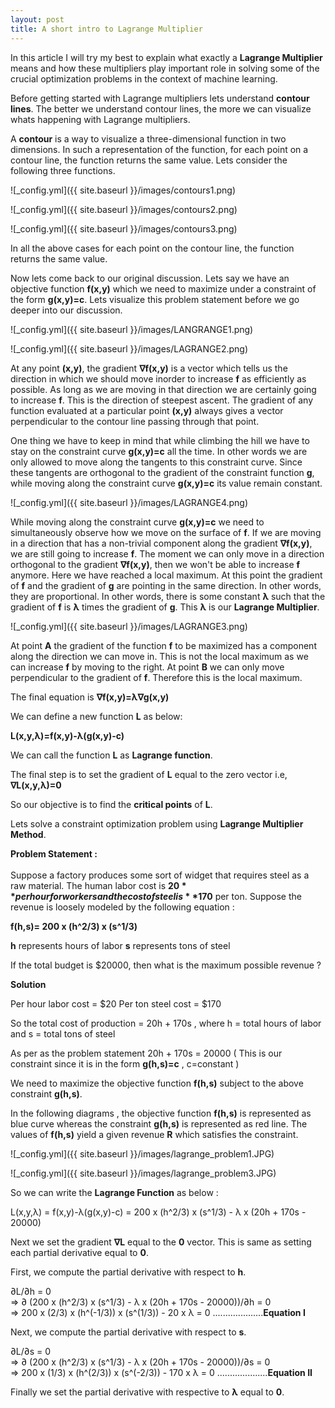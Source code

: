 ```yaml
---
layout: post
title: A short intro to Lagrange Multiplier 
---
```

In this article I will try my best to explain what exactly a **Lagrange Multiplier** means and how these multipliers play important role in solving some of the crucial optimization problems in the context of machine learning.

Before getting started with Lagrange multipliers lets understand **contour lines**. The better we understand contour lines, the more we can visualize whats happening with Lagrange multipliers.

A **contour** is a way to visualize a three-dimensional function in two dimensions. In such a representation of the function, for each point on a contour line, the function returns the same value. Lets consider the following three functions.

![_config.yml]({{ site.baseurl }}/images/contours1.png)

![_config.yml]({{ site.baseurl }}/images/contours2.png)

![_config.yml]({{ site.baseurl }}/images/contours3.png)

In all the above cases for each point on the contour line, the function returns the same value.

Now lets come back to our original discussion. Lets say we have an objective function **f(x,y)** which we need to maximize under a constraint of the form **g(x,y)=c**. Lets visualize this problem statement before we go deeper into our discussion. 


![_config.yml]({{ site.baseurl }}/images/LANGRANGE1.png)

![_config.yml]({{ site.baseurl }}/images/LAGRANGE2.png)

At any point **(x,y)**, the gradient **∇f(x,y)** is a vector which tells us the direction in which we should move inorder to increase **f** as efficiently as possible. As long as we are moving in that direction we are certainly going to increase **f**. This is the direction of steepest ascent. The gradient of any function evaluated at a particular point **(x,y)** always gives a vector perpendicular to the contour line passing through that point.

One thing we have to keep in mind that while climbing the hill we have to stay on the constraint curve **g(x,y)=c** all the time. In other words we are only allowed to move along the tangents to this constraint curve. Since these tangents are orthogonal to the gradient of the constraint function **g**, while moving along the constraint curve **g(x,y)=c** its value remain constant.

![_config.yml]({{ site.baseurl }}/images/LAGRANGE4.png)

While moving along the constraint curve **g(x,y)=c** we need to simultaneously observe how we move on the surface of **f**. If we are moving in a direction that has a non-trivial component along the gradient **∇f(x,y)**, we are still going to increase **f**. The moment we can only move in a direction orthogonal to the gradient **∇f(x,y)**, then we won't be able to increase **f** anymore. Here we have reached a local maximum. At this point the gradient of **f** and the gradient of **g** are pointing in the same direction. In other words, they are proportional. In other words, there is some constant **λ** such that the gradient of **f** is **λ** times the gradient of **g**. This **λ** is our **Lagrange Multiplier**.

![_config.yml]({{ site.baseurl }}/images/LAGRANGE3.png)

At point **A** the gradient of the function **f** to be maximized has a component along the direction we can move in. This is not the local maximum as we can increase **f** by moving to the right. At point **B** we can only move perpendicular to the gradient of **f**. Therefore this is the local maximum. 

The final equation is **∇f(x,y)=λ∇g(x,y)**

We can define a new function **L** as below:

**L(x,y,λ)=f(x,y)-λ(g(x,y)-c)**

We can call the function **L** as **Lagrange function**.

The final step is to set the gradient of **L** equal to the zero  vector i.e, **∇L(x,y,λ)=0**

So our objective is to find the **critical points** of **L**.

Lets solve a constraint optimization problem using **Lagrange Multiplier Method**.

**Problem Statement :**<br><br>
Suppose a factory produces some sort of widget that requires steel as a raw material. The human labor cost is **$20** per hour for workers and the cost of steel is **$170** per ton. Suppose the revenue is loosely modeled by the following equation :

**f(h,s)= 200 x (h^2/3) x (s^1/3)**

**h** represents hours of labor
**s** represents tons of steel

If the total budget is $20000, then what is the maximum possible revenue ?

**Solution**

Per hour labor cost = $20
Per ton steel cost = $170

So the total cost of production = 20h + 170s , where h = total hours of labor and s = total tons of steel

As per as the problem statement  20h + 170s = 20000 ( This is our constraint since it is in the form **g(h,s)=c** , c=constant )

We need to maximize the objective function **f(h,s)** subject to the above constraint **g(h,s)**.

In the following diagrams , the objective function **f(h,s)** is represented as blue curve whereas the constraint **g(h,s)** is represented as red line. The values of **f(h,s)** yield a given revenue **R** which satisfies the constraint.

![_config.yml]({{ site.baseurl }}/images/lagrange_problem1.JPG)

![_config.yml]({{ site.baseurl }}/images/lagrange_problem3.JPG)

So we can write the **Lagrange Function** as below :

L(x,y,λ) = f(x,y)-λ(g(x,y)-c) = 200 x (h^2/3) x (s^1/3) - λ x (20h + 170s - 20000)

Next we set the gradient **∇L** equal to the **0** vector. This is same as setting each partial derivative equal to **0**. 

First, we compute the partial derivative with respect to **h**.

∂L/∂h = 0 <br>
=> ∂ (200 x (h^2/3) x (s^1/3) - λ x (20h + 170s - 20000))/∂h = 0 <br>
=> 200 x (2/3) x (h^(-1/3)) x (s^(1/3)) - 20 x λ = 0   ....................**Equation I** <br>

Next, we compute the partial derivative with respect to **s**.

∂L/∂s = 0 <br>
=> ∂ (200 x (h^2/3) x (s^1/3) - λ x (20h + 170s - 20000))/∂s = 0 <br>
=> 200 x (1/3) x (h^(2/3)) x (s^(-2/3)) - 170 x λ = 0   ....................**Equation II** <br>

Finally we set the partial derivative with respective to **λ** equal to **0**.


